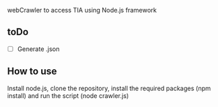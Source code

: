 webCrawler to access TIA using Node.js framework

## toDo
- [ ] Generate .json 

## How to use
Install node.js, clone the repository, install the required packages (npm install) and run the script (node crawler.js)
